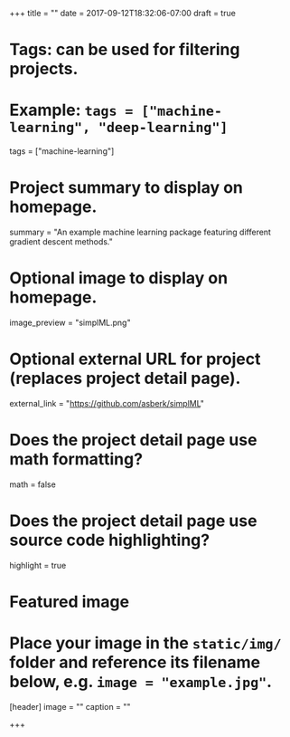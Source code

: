 +++
title = ""
date = 2017-09-12T18:32:06-07:00
draft = true

# Tags: can be used for filtering projects.
# Example: `tags = ["machine-learning", "deep-learning"]`
tags = ["machine-learning"]

# Project summary to display on homepage.
summary = "An example machine learning package featuring different gradient descent methods."

# Optional image to display on homepage.
image_preview = "simplML.png"

# Optional external URL for project (replaces project detail page).
external_link = "https://github.com/asberk/simplML"

# Does the project detail page use math formatting?
math = false

# Does the project detail page use source code highlighting?
highlight = true

# Featured image
# Place your image in the `static/img/` folder and reference its filename below, e.g. `image = "example.jpg"`.
[header]
image = ""
caption = ""

+++
